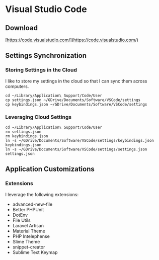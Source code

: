 # Visual Studio Code

## Download
[https://code.visualstudio.com/](https://code.visualstudio.com/)


## Settings Synchronization

### Storing Settings in the Cloud
I like to store my settings in the cloud so that I can sync them across computers.

```
cd ~/Library/Application\ Support/Code/User
cp settings.json ~/GDrive/Documents/Software/VSCode/settings
cp keybindings.json ~/GDrive/Documents/Software/VSCode/settings
```

### Leveraging Cloud Settings
```
cd ~/Library/Application\ Support/Code/User
rm settings.json
rm keybindings.json
ln -s ~/GDrive/Documents/Software/VSCode/settings/keybindings.json keybindings.json
ln -s ~/GDrive/Documents/Software/VSCode/settings/settings.json settings.json
```


## Application Customizations

### Extensions
I leverage the following extensions:

* advanced-new-file
* Better PHPUnit
* DotEnv
* File Utils
* Laravel Artisan
* Material Theme
* PHP Intelephense
* Slime Theme
* snippet-creator
* Sublime Text Keymap
